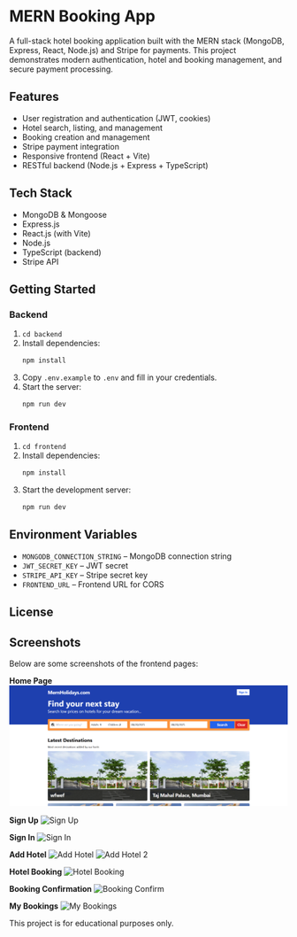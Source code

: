 # MERN Booking App

A full-stack hotel booking application built with the MERN stack (MongoDB, Express, React, Node.js) and Stripe for payments. This project demonstrates modern authentication, hotel and booking management, and secure payment processing.

## Features

- User registration and authentication (JWT, cookies)
- Hotel search, listing, and management
- Booking creation and management
- Stripe payment integration
- Responsive frontend (React + Vite)
- RESTful backend (Node.js + Express + TypeScript)

## Tech Stack

- MongoDB & Mongoose
- Express.js
- React.js (with Vite)
- Node.js
- TypeScript (backend)
- Stripe API

## Getting Started

### Backend

1. `cd backend`
2. Install dependencies:
   ```bash
   npm install
   ```
3. Copy `.env.example` to `.env` and fill in your credentials.
4. Start the server:
   ```bash
   npm run dev
   ```

### Frontend

1. `cd frontend`
2. Install dependencies:
   ```bash
   npm install
   ```
3. Start the development server:
   ```bash
   npm run dev
   ```

## Environment Variables

- `MONGODB_CONNECTION_STRING` – MongoDB connection string
- `JWT_SECRET_KEY` – JWT secret
- `STRIPE_API_KEY` – Stripe secret key
- `FRONTEND_URL` – Frontend URL for CORS

## License

## Screenshots

Below are some screenshots of the frontend pages:

**Home Page**
![Home Page](/public/home-page.png)

**Sign Up**
![Sign Up](frontend/public/sign-up.png)

**Sign In**
![Sign In](frontend/public/sign-in.png)

**Add Hotel**
![Add Hotel](frontend/public/add-hotel.png)
![Add Hotel 2](frontend/public/add-hotel-2.png)

**Hotel Booking**
![Hotel Booking](frontend/public/hotel-booking.png)

**Booking Confirmation**
![Booking Confirm](frontend/public/booking-confirm.png)

**My Bookings**
![My Bookings](frontend/public/my-bookings.png)

This project is for educational purposes only.
#
